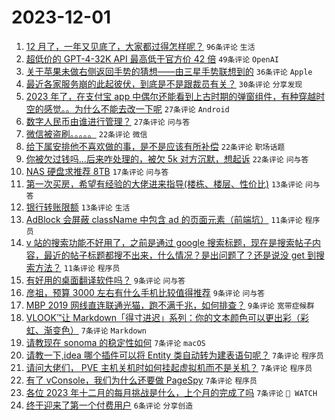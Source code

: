 # 2023-12-01

1. [12 月了，一年又见底了，大家都过得怎样呢？](https://www.v2ex.com/t/996699) `96条评论` `生活`
1. [超低价的 GPT-4-32K API 最高低于官方价 42 倍](https://www.v2ex.com/t/996697) `49条评论` `OpenAI`
1. [关于苹果未做右侧返回手势的猜想——由三星手势联想到的](https://www.v2ex.com/t/996732) `36条评论` `Apple`
1. [最近各家服务崩的此起彼伏，到底是不是跟裁员有关？](https://www.v2ex.com/t/996703) `30条评论` `分享发现`
1. [2023 年了，在支付宝 app 中偶尔还能看到上古时期的弹窗组件，有种穿越时空的感觉。。为什么不能去改一下呢](https://www.v2ex.com/t/996728) `27条评论` `Android`
1. [数字人民币由谁进行管理？](https://www.v2ex.com/t/996723) `27条评论` `问与答`
1. [微信被盗刷。。。。。](https://www.v2ex.com/t/996764) `22条评论` `微信`
1. [给下属安排他不喜欢做的事，是不是应该有所补偿](https://www.v2ex.com/t/996714) `22条评论` `职场话题`
1. [你被欠过钱吗...后来咋处理的，被欠 5k 对方沉默，想起诉](https://www.v2ex.com/t/996705) `22条评论` `问与答`
1. [NAS 硬盘求推荐 8TB](https://www.v2ex.com/t/996707) `17条评论` `问与答`
1. [第一次买房，希望有经验的大佬进来指导(楼栋、楼层、性价比)](https://www.v2ex.com/t/996743) `13条评论` `问与答`
1. [银行转账限额](https://www.v2ex.com/t/996741) `13条评论` `生活`
1. [AdBlock 会屏蔽 className 中包含 ad 的页面元素（前端坑）](https://www.v2ex.com/t/996748) `11条评论` `程序员`
1. [v 站的搜索功能不好用了，之前是通过 google 搜索标题，现在是搜索帖子内容，最近的帖子标题都搜不出来，什么情况？是出问题了？还是说没 get 到搜索方法？](https://www.v2ex.com/t/996710) `11条评论` `程序员`
1. [有好用的桌面翻译软件吗？](https://www.v2ex.com/t/996747) `9条评论` `问与答`
1. [彦祖，预算 3000 左右有什么手机比较值得推荐](https://www.v2ex.com/t/996744) `9条评论` `问与答`
1. [MBP 2019 网线直连联通光猫，跑不满千兆，如何排查？](https://www.v2ex.com/t/996726) `9条评论` `宽带症候群`
1. [VLOOK™让 Markdown「得寸进迟」系列：你的文本颜色可以更出彩（彩虹、渐变色）](https://www.v2ex.com/t/996738) `7条评论` `Markdown`
1. [请教现在 sonoma 的稳定性如何](https://www.v2ex.com/t/996731) `7条评论` `macOS`
1. [请教一下,idea 哪个插件可以将 Entity 类自动转为建表语句呢？](https://www.v2ex.com/t/996722) `7条评论` `程序员`
1. [请问大佬们， PVE 主机关机时如何挂起虚拟机而不是关机？](https://www.v2ex.com/t/996713) `7条评论` `程序员`
1. [有了 vConsole，我们为什么还要做 PageSpy](https://www.v2ex.com/t/996712) `7条评论` `程序员`
1. [各位 2023 年十二月的每月挑战是什么，上个月的完成了吗](https://www.v2ex.com/t/996708) `7条评论` ` WATCH`
1. [终于迎来了第一个付费用户](https://www.v2ex.com/t/996716) `6条评论` `分享创造`
